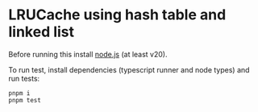# LRUCache using hash table and linked list

Before running this install [node.js](https://nodejs.org/en) (at least v20).

To run test, install dependencies (typescript runner and node types) and run tests:
```
pnpm i
pnpm test
```
